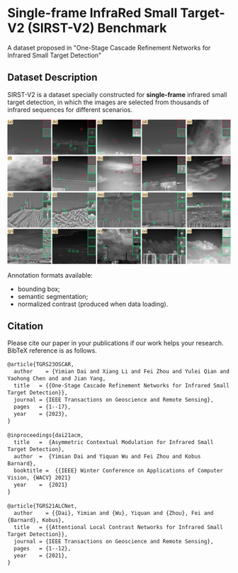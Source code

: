 Single-frame InfraRed Small Target-V2 (SIRST-V2) Benchmark
==============

A dataset proposed in "One-Stage Cascade Refinement Networks for Infrared Small Target Detection"

## Dataset Description

SIRST-V2 is a dataset specially constructed for **single-frame** infrared small target detection, in which the images are selected from thousands of infrared sequences for different scenarios. 

![image](./gallery.jpg)

<!-- ![annotation](./annotation.png) -->

Annotation formats available:

- bounding box;
- semantic segmentation;
- normalized contrast (produced when data loading).



## Citation

Please cite our paper in your publications if our work helps your research. BibTeX reference is as follows.

```
@article{TGRS23OSCAR,
  author    = {Yimian Dai and Xiang Li and Fei Zhou and Yulei Qian and Yaohong Chen and and Jian Yang,
  title   = {{One-Stage Cascade Refinement Networks for Infrared Small Target Detection}},
  journal = {IEEE Transactions on Geoscience and Remote Sensing},
  pages   = {1--17},
  year    = {2023},
}

@inproceedings{dai21acm,
  title   =  {Asymmetric Contextual Modulation for Infrared Small Target Detection},
  author  =  {Yimian Dai and Yiquan Wu and Fei Zhou and Kobus Barnard},
  booktitle =  {{IEEE} Winter Conference on Applications of Computer Vision, {WACV} 2021}
  year    =  {2021}
}

@article{TGRS21ALCNet,
  author    = {{Dai}, Yimian and {Wu}, Yiquan and {Zhou}, Fei and {Barnard}, Kobus},
  title   = {{Attentional Local Contrast Networks for Infrared Small Target Detection}},
  journal = {IEEE Transactions on Geoscience and Remote Sensing},
  pages   = {1--12},
  year    = {2021},
}
```

